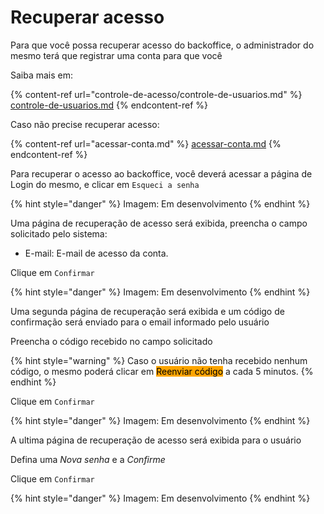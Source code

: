 # Recuperar acesso

Para que você possa recuperar acesso do backoffice, o administrador do mesmo terá que registrar uma conta para que você

Saiba mais em:

{% content-ref url="controle-de-acesso/controle-de-usuarios.md" %}
[controle-de-usuarios.md](controle-de-acesso/controle-de-usuarios.md)
{% endcontent-ref %}

Caso não precise recuperar acesso:

{% content-ref url="acessar-conta.md" %}
[acessar-conta.md](acessar-conta.md)
{% endcontent-ref %}

Para recuperar o acesso ao backoffice, você deverá acessar a página de Login do mesmo, e clicar em `Esqueci a senha`

{% hint style="danger" %}
Imagem: Em desenvolvimento
{% endhint %}

Uma página de recuperação de acesso será exibida, preencha o campo solicitado pelo sistema:

* E-mail: E-mail de acesso da conta.

Clique em `Confirmar`

{% hint style="danger" %}
Imagem: Em desenvolvimento
{% endhint %}

Uma segunda página de recuperação será exibida e um código de confirmação será enviado para o email informado pelo usuário

Preencha o código recebido no campo solicitado

{% hint style="warning" %}
Caso o usuário não tenha recebido nenhum código, o mesmo poderá clicar em <mark style="background-color:orange;">Reenviar código</mark> a cada 5 minutos.
{% endhint %}

Clique em `Confirmar`

{% hint style="danger" %}
Imagem: Em desenvolvimento
{% endhint %}

A ultima página de recuperação de acesso será exibida para o usuário

Defina uma _Nova senha_ e a _Confirme_

Clique em `Confirmar`

{% hint style="danger" %}
Imagem: Em desenvolvimento
{% endhint %}
